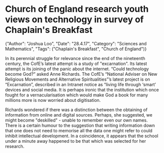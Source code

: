 # Church of England research youth views on technology in survey of Chaplain's Breakfast

{"Author": "Joshua Loo", "Date": "28.4.17", "Category": "Sciences and Mathematics", "Tags": ("Chaplain's Breakfast", "Church of England")}

In its perennial struggle for relevance since the end of the nineteenth century, the CofE’s latest attempt is a study of "excarnation". Its latest attempt is its joining of the panic about the internet. “Could technology become God?” asked Anne Richards. The CofE’s “National Adviser on New Religious Movements and Alternative Spiritualities”’s latest project is on “Excarnation”, described in an Intranet notice as “living life through ‘smart’ devices and social media. It is perhaps ironic that the institution which once fought for a vernacularisation which would make God a book for many millions more is now worried about digitisation.

Richards wondered if there was a distinction between the obtaining of information from online and digital sources. Perhaps, she suggested, we might become "deskilled" - unable to remember even our own names. There is a certain humour to the suggestion that writing information down that one does not need to memorise all the data one might refer to could inhibit intellectual development. In a coincidence, it appears that the school under a minute away happened to be that which was selected for her research.
